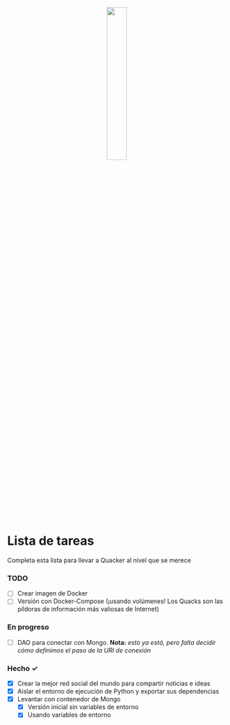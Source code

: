 <center><img src="./static/images/quacker.webp" width = 30%></img>
</center>

# Lista de tareas
Completa esta lista para llevar a Quacker al nivel que se merece

### TODO
- [ ] Crear imagen de Docker
- [ ] Versión con Docker-Compose (¡usando volúmenes! Los Quacks son las píldoras de información más valiosas de Internet)

### En progreso
- [ ] DAO para conectar con Mongo. __Nota:__ *esto ya está, pero falta decidir cómo definimos el paso de la URI de conexión*

### Hecho ✓
- [x] Crear la mejor red social del mundo para compartir noticias e ideas
- [x] Aislar el entorno de ejecución de Python y exportar sus dependencias
- [x] Levantar con contenedor de Mongo
  - [x] Versión inicial sin variables de entorno
  - [x] Usando variables de entorno
